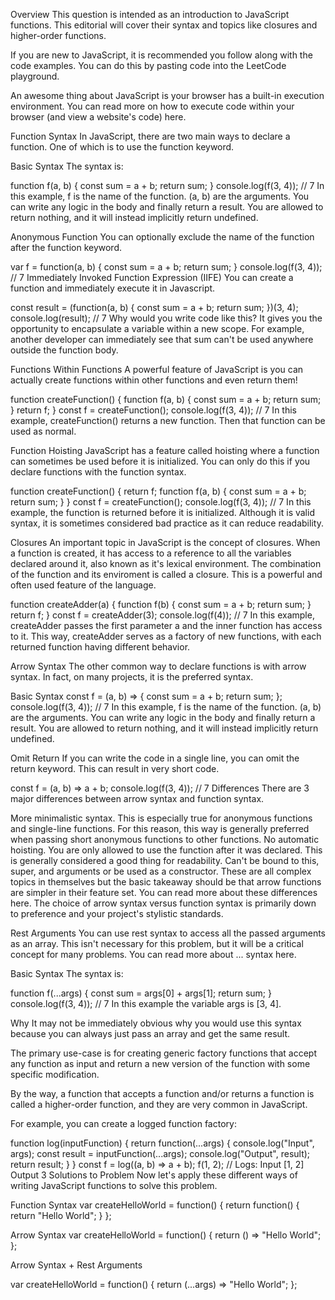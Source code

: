 Overview
This question is intended as an introduction to JavaScript functions. This editorial will cover their syntax and topics like closures and higher-order functions.

If you are new to JavaScript, it is recommended you follow along with the code examples. You can do this by pasting code into the LeetCode playground.

An awesome thing about JavaScript is your browser has a built-in execution environment. You can read more on how to execute code within your browser (and view a website's code) here.

Function Syntax
In JavaScript, there are two main ways to declare a function. One of which is to use the function keyword.

Basic Syntax
The syntax is:

function f(a, b) {
  const sum = a + b;
  return sum;
}
console.log(f(3, 4)); // 7
In this example, f is the name of the function. (a, b) are the arguments. You can write any logic in the body and finally return a result. You are allowed to return nothing, and it will instead implicitly return undefined.

Anonymous Function
You can optionally exclude the name of the function after the function keyword.

var f = function(a, b) {
  const sum = a + b;
  return sum;
}
console.log(f(3, 4)); // 7
Immediately Invoked Function Expression (IIFE)
You can create a function and immediately execute it in Javascript.

const result = (function(a, b) {
  const sum = a + b;
  return sum;
})(3, 4);
console.log(result); // 7
Why would you write code like this? It gives you the opportunity to encapsulate a variable within a new scope. For example, another developer can immediately see that sum can't be used anywhere outside the function body.

Functions Within Functions
A powerful feature of JavaScript is you can actually create functions within other functions and even return them!

function createFunction() {
  function f(a, b) {
    const sum = a + b;
    return sum;
  }
  return f;
}
const f = createFunction();
console.log(f(3, 4)); // 7
In this example, createFunction() returns a new function. Then that function can be used as normal.

Function Hoisting
JavaScript has a feature called hoisting where a function can sometimes be used before it is initialized. You can only do this if you declare functions with the function syntax.

function createFunction() {
  return f;
  function f(a, b) {
    const sum = a + b;
    return sum;
  }
}
const f = createFunction();
console.log(f(3, 4)); // 7
In this example, the function is returned before it is initialized. Although it is valid syntax, it is sometimes considered bad practice as it can reduce readability.

Closures
An important topic in JavaScript is the concept of closures. When a function is created, it has access to a reference to all the variables declared around it, also known as it's lexical environment. The combination of the function and its enviroment is called a closure. This is a powerful and often used feature of the language.

function createAdder(a) {
  function f(b) {
    const sum = a + b;
    return sum;
  }
  return f;
}
const f = createAdder(3);
console.log(f(4)); // 7
In this example, createAdder passes the first parameter a and the inner function has access to it. This way, createAdder serves as a factory of new functions, with each returned function having different behavior.

Arrow Syntax
The other common way to declare functions is with arrow syntax. In fact, on many projects, it is the preferred syntax.

Basic Syntax
const f = (a, b) => {
  const sum = a + b;
  return sum;
};
console.log(f(3, 4)); // 7
In this example, f is the name of the function. (a, b) are the arguments. You can write any logic in the body and finally return a result. You are allowed to return nothing, and it will instead implicitly return undefined.

Omit Return
If you can write the code in a single line, you can omit the return keyword. This can result in very short code.

const f = (a, b) => a + b;
console.log(f(3, 4)); // 7
Differences
There are 3 major differences between arrow syntax and function syntax.

More minimalistic syntax. This is especially true for anonymous functions and single-line functions. For this reason, this way is generally preferred when passing short anonymous functions to other functions.
No automatic hoisting. You are only allowed to use the function after it was declared. This is generally considered a good thing for readability.
Can't be bound to this, super, and arguments or be used as a constructor. These are all complex topics in themselves but the basic takeaway should be that arrow functions are simpler in their feature set. You can read more about these differences here.
The choice of arrow syntax versus function syntax is primarily down to preference and your project's stylistic standards.

Rest Arguments
You can use rest syntax to access all the passed arguments as an array. This isn't necessary for this problem, but it will be a critical concept for many problems. You can read more about ... syntax here.

Basic Syntax
The syntax is:

function f(...args) {
  const sum = args[0] + args[1];
  return sum;
}
console.log(f(3, 4)); // 7
In this example the variable args is [3, 4].

Why
It may not be immediately obvious why you would use this syntax because you can always just pass an array and get the same result.

The primary use-case is for creating generic factory functions that accept any function as input and return a new version of the function with some specific modification.

By the way, a function that accepts a function and/or returns a function is called a higher-order function, and they are very common in JavaScript.

For example, you can create a logged function factory:

function log(inputFunction) {
  return function(...args) {
     console.log("Input", args);
     const result = inputFunction(...args);
     console.log("Output", result);
     return result;
  }
}
const f = log((a, b) => a + b);
f(1, 2); // Logs: Input [1, 2] Output 3
Solutions to Problem
Now let's apply these different ways of writing JavaScript functions to solve this problem.

Function Syntax
var createHelloWorld = function() {
    return function() {
        return "Hello World";
    }
};

Arrow Syntax
var createHelloWorld = function() {
    return () => "Hello World";
};

Arrow Syntax + Rest Arguments

var createHelloWorld = function() {
    return (...args) => "Hello World";
};
 